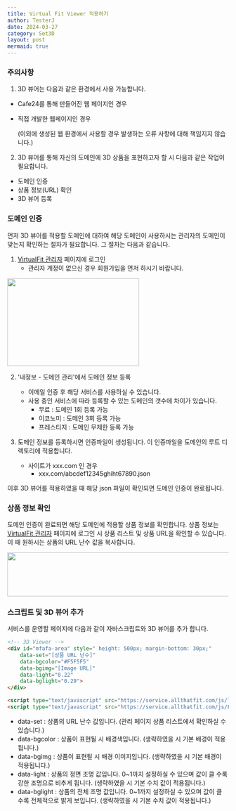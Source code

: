 ```yaml
---
title: Virtual Fit Viewer 적용하기
author: TesterJ
date: 2024-03-27
category: Set3D
layout: post
mermaid: true
---
```



### 주의사항

1. 3D 뷰어는 다음과 같은 환경에서 사용 가능합니다.
 - Cafe24를 통해 만들어진 웹 페이지인 경우
 - 직접 개발한 웹페이지인 경우
 
   (이외에 생성된 웹 환경에서 사용할 경우 발생하는 오류 사항에 대해 책임지지 않습니다.)
 

2. 3D 뷰어를 통해 자신의 도메인에 3D 상품을 표현하고자 할 시 다음과 같은 작업이 필요합니다.
 - 도메인 인증
 - 상품 정보(URL) 확인
 - 3D 뷰어 등록 



### 도메인 인증

먼저 3D 뷰어를 적용할 도메인에 대하여 해당 도메인이 사용하시는 관리자의 도메인이 맞는지 확인하는 절차가 필요합니다. 
그 절차는 다음과 같습니다.

1. [VirtualFit 관리자](https://service.allthatfit.com/Admin) 페이지에 로그인
   - 관리자 계정이 없으신 경우 회원가입을 먼저 하시기 바랍니다.
<img style="width:300px;height:200px;" src='/VirtualFit/assets/img/viewer_login_01.jpg'>

2. '내정보 - 도메인 관리'에서 도메인 정보 등록
   - 이메일 인증 후 해당 서비스를 사용하실 수 있습니다.
   - 사용 중인 서비스에 따라 등록할 수 있는 도메인의 갯수에 차이가 있습니다.
     * 무료 : 도메인 1회 등록 가능
	 * 이코노미 : 도메인 3회 등록 가능
	 * 프레스티지 : 도메인 무제한 등록 가능

3. 도메인 정보를 등록하시면 인증파일이 생성됩니다. 이 인증파일을 도메인의 루트 디렉토리에 적용합니다.
   - 사이트가 xxx.com 인 경우 
     * xxx.com/abcdef12345ghiht67890.json 
	 
이후 3D 뷰어를 적용하였을 때 해당 json 파일이 확인되면 도메인 인증이 완료됩니다.

### 상품 정보 확인

도메인 인증이 완료되면 해당 도메인에 적용할 상품 정보를 확인합니다.
상품 정보는 [VirtualFit 관리자](https://service.allthatfit.com/Admin) 페이지에 로그인 시 상품 리스트 및 상품 URL을 확인할 수 있습니다. 이 때 원하시는 상품의 URL 난수 값을 복사합니다.

<img style="width:800px;height:100px;" src='/VirtualFit/assets/img/viewer_product_list.jpg'>



### 스크립트 및 3D 뷰어 추가
서비스를 운영할 페이지에 다음과 같이 자바스크립트와 3D 뷰어를 추가 합니다.

```markdown
<!-- 3D Viewer -->
<div id="mfafa-area" style=" height: 500px; margin-bottom: 30px;" 
	data-set="[상품 URL 난수]" 
	data-bgcolor="#F5F5F5" 
	data-bgimg="[Image URL]"
	data-light="0.22" 
	data-bglight="0.29">
</div>

<script type="text/javascript" src="https://service.allthatfit.com/js/lib/LAB.js?v=1.0"></script>
<script type="text/javascript" src="https://service.allthatfit.com/js/Front/Studio3D.js?v=1.0"></script>
```

 * data-set : 상품의 URL 난수 값입니다. (관리 페이지 상품 리스트에서 확인하실 수 있습니다.)
 * data-bgcolor : 상품이 표현될 시 배경색입니다. (생략하였을 시 기본 배경이 적용됩니다.)
 * data-bgimg :  상품이 표현될 시 배경 이미지입니다. (생략하였을 시 기본 배경이 적용됩니다.)
 * data-light :  상품의 정면 조명 값입니다. 0~1까지 설정하실 수 있으며 값이 클 수록 강한 조명으로 비추게 됩니다. (생략하였을 시 기본 수치 값이 적용됩니다.)
 * data-bglight : 상품의 전체 조명 값입니다. 0~1까지 설정하실 수 있으며 값이 클 수록 전체적으로 밝게 보입니다. (생략하였을 시 기본 수치 값이 적용됩니다.)
 
 